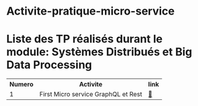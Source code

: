 # Activite-pratique-micro-service
<html>
<head>

</head>
<body>
<h1>Liste des TP réalisés durant le module: Systèmes Distribués et Big Data Processing </h1>
<table>
  <tr>
    <th>Numero</th>
    <th>Activite</th>
    <th>link</th>
    
  </tr>
  <tr>
    <td>1</td>
    <td>First Micro service GraphQL et Rest	</td>
    <td><a href="https://github.com/amine1956/Activite-pratique-micro-service/tree/main/activite1">🔗</a></td>
  </tr>
 <tr>
</table>

</body>
</html>
